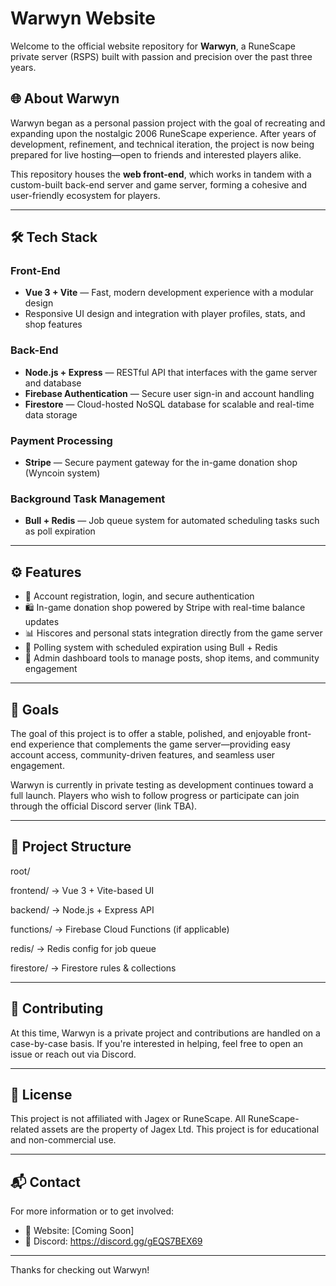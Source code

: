 # Warwyn Website

Welcome to the official website repository for **Warwyn**, a RuneScape private server (RSPS) built with passion and precision over the past three years.

## 🌐 About Warwyn

Warwyn began as a personal passion project with the goal of recreating and expanding upon the nostalgic 2006 RuneScape experience. After years of development, refinement, and technical iteration, the project is now being prepared for live hosting—open to friends and interested players alike.

This repository houses the **web front-end**, which works in tandem with a custom-built back-end server and game server, forming a cohesive and user-friendly ecosystem for players.

---

## 🛠️ Tech Stack

### Front-End
- **Vue 3 + Vite** — Fast, modern development experience with a modular design
- Responsive UI design and integration with player profiles, stats, and shop features

### Back-End
- **Node.js + Express** — RESTful API that interfaces with the game server and database
- **Firebase Authentication** — Secure user sign-in and account handling
- **Firestore** — Cloud-hosted NoSQL database for scalable and real-time data storage

### Payment Processing
- **Stripe** — Secure payment gateway for the in-game donation shop (Wyncoin system)

### Background Task Management
- **Bull + Redis** — Job queue system for automated scheduling tasks such as poll expiration

---

## ⚙️ Features

- 🔐 Account registration, login, and secure authentication
- 🛍️ In-game donation shop powered by Stripe with real-time balance updates
- 📊 Hiscores and personal stats integration directly from the game server
- 📣 Polling system with scheduled expiration using Bull + Redis
- 🧩 Admin dashboard tools to manage posts, shop items, and community engagement

---

## 🚀 Goals

The goal of this project is to offer a stable, polished, and enjoyable front-end experience that complements the game server—providing easy account access, community-driven features, and seamless user engagement.

Warwyn is currently in private testing as development continues toward a full launch. Players who wish to follow progress or participate can join through the official Discord server (link TBA).

---

## 📁 Project Structure

root/

frontend/ → Vue 3 + Vite-based UI

backend/ → Node.js + Express API

functions/ → Firebase Cloud Functions (if applicable)

redis/ → Redis config for job queue

firestore/ → Firestore rules & collections

---

## 🤝 Contributing

At this time, Warwyn is a private project and contributions are handled on a case-by-case basis. If you're interested in helping, feel free to open an issue or reach out via Discord.

---

## 📜 License

This project is not affiliated with Jagex or RuneScape. All RuneScape-related assets are the property of Jagex Ltd. This project is for educational and non-commercial use.

---

## 📬 Contact

For more information or to get involved:
- 🧾 Website: [Coming Soon]
- 💬 Discord: https://discord.gg/gEQS7BEX69

---

Thanks for checking out Warwyn!